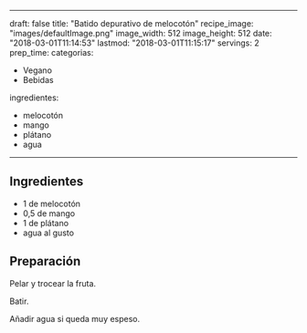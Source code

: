 
---
draft: false
title: "Batido depurativo de melocotón"
recipe_image: "images/defaultImage.png"
image_width: 512
image_height: 512
date: "2018-03-01T11:14:53"
lastmod: "2018-03-01T11:15:17"
servings: 2
prep_time: 
categorias:
  - Vegano
  - Bebidas

ingredientes:
  - melocotón
  - mango
  - plátano
  - agua
---

## Ingredientes
- 1  de melocotón
- 0,5  de mango
- 1  de plátano
- agua al gusto

## Preparación
Pelar y trocear la fruta. 

Batir.

Añadir agua si queda muy espeso.



